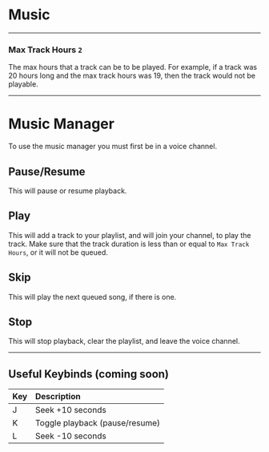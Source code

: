 # Music

---

### Max Track Hours `2`
The max hours that a track can be to be played.
For example, if a track was 20 hours long and the max track hours was 19, then the track would not be playable.

---

# Music Manager
To use the music manager you must first be in a voice channel.

## Pause/Resume
This will pause or resume playback.

## Play
This will add a track to your playlist, and <BotUser> will join your channel, to play the track.
Make sure that the track duration is less than or equal to `Max Track Hours`, or it will not be queued.

## Skip
This will play the next queued song, if there is one.

## Stop
This will stop playback, clear the playlist, and leave the voice channel.

---

## Useful Keybinds (coming soon)

Key | Description
:---|:----------
J   | Seek +10 seconds
K   | Toggle playback (pause/resume)
L   | Seek -10 seconds